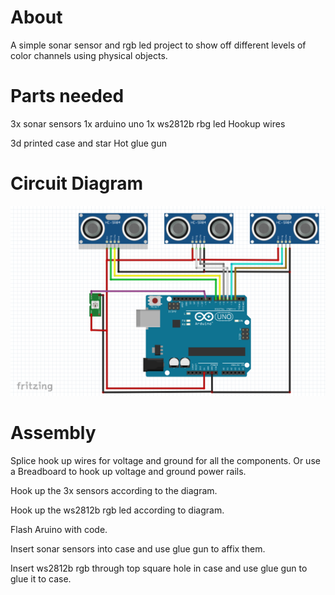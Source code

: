 # About

A simple sonar sensor and rgb led project to show off different levels of color channels using physical objects.

# Parts needed

3x sonar sensors
1x arduino uno
1x ws2812b rbg led
Hookup wires

3d printed case and star
Hot glue gun

# Circuit Diagram

![circuit diagram](images/circuit_layout.png)

# Assembly

Splice hook up wires for voltage and ground for all the components. Or use a Breadboard to hook up voltage and ground power rails.

Hook up the 3x sensors according to the diagram. 

Hook up the ws2812b rgb led according to diagram.

Flash Aruino with code.

Insert sonar sensors into case and use glue gun to affix them.

Insert ws2812b rgb through top square hole in case and use glue gun to glue it to case.

